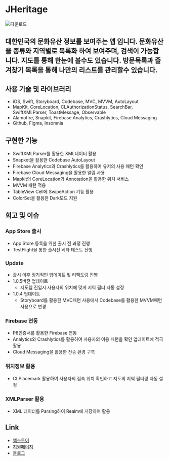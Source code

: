 # JHeritage
![다운로드](https://user-images.githubusercontent.com/83900106/157811382-bbcb7bca-30fb-4768-b8f3-8c3d65b1ada1.jpeg)
## 대한민국의 문화유산 정보를 보여주는 앱 입니다. 문화유산을 종류와 지역별로 목록화 하여 보여주며, 검색이 가능합니다. 지도를 통해 한눈에 볼수도 있습니다. 방문목록과 즐겨찾기 목록을 통해 나만의 리스트를 관리할수 있습니다.

## 사용 기술 및 라이브러리
  * iOS, Swift, Storyboard, Codebase, MVC, MVVM, AutoLayout
  * MapKit, CoreLocation, CLAuthorizationStatus, SearchBar, SwiftXMLParser, ToastMessage, Observable
  * Alamofire, Snapkit, Firebase Analytics, Crashlytics, Cloud Messaging 
  * Github, Figma, Insomnia

## 구현한 기능
  * SwiftXMLParser를 활용한 XML데이터 활용
  * Snapket을 활용한 Codebase AutoLayout
  * Firebase Analytics와 Crashlytics를 활용하여 유저의 사용 패턴 확인
  * Firebase Cloud Messaging을 활용한 알림 사용
  * Mapkit의 CoreLocation와 Annotation을 활용한 위치 서비스
  * MVVM 패턴 적용
  * TableView Cell에 SwipeAction 기능 활용
  * ColorSet을 활용한 Dark모드 지원

## 회고 및 이슈
### App Store 출시
  * App Store 등록을 위한 출시 전 과정 진행
  * TestFlight을 통한 출시전 베타 테스트 진행

### Update
  * 출시 이후 정기적인 업데이트 및 리팩토링 진행
  * 1.0.5버전 업데이트
     * 지도텝 진입시 사용자의 위치에 맞게 지역 필터 자동 설정
  * 1.0.4 업데이트 
     * Storyboard를 활용한 MVC패턴 사용에서 Codebase를 활용한 MVVM패턴 사용으로 변경

### Firebase 연동
  * P8인증서를 활용한 Firebase 연동
  * Analytics와 Crashlytics를 활용하여 사용자의 이용 패턴을 확인 업데이트에 적극 활용
  * Cloud Messaging을 활용한 전송 환경 구축

### 위치정보 활용
  * CLPlacemark 활용하여 사용자의 접속 위치 확인하고 지도의 지역 필터링 자동 설정

### XMLParser 활용
  * XML 데이터를 Parsing하여 Realm에 저장하여 활용 

## Link
 * [앱스토어](https://apps.apple.com/kr/app/우리동네-문화유산/id1596845419)
 * [지원페이지](https://foamy-cloche-5c7.notion.site/1574978a39894f489ffdd4af591c9a32)
 * [블로그](https://teiresias.tistory.com/4)

